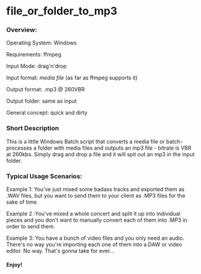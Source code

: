 # file_or_folder_to_mp3

### Overview:

Operating System: Windows

Requirements: ffmpeg

Input Mode: drag'n'drop

Input format: *media file* (as far as ffmpeg supports it)

Output format: .mp3 @ 260VBR

Output folder: same as input

General concept: quick and dirty

### Short Description


This is a little Windows Batch script that converts a media file or batch-processes a folder with media files and outputs an mp3 file - bitrate is VBR at 260kbs. Simply drag and drop a file and it will spit out an mp3 in the input folder.


### Typical Usage Scenarios:

Example 1: You've just mixed some badass tracks and exported them as .WAV files, but you want to send them to your client as .MP3 files for the sake of time. 

Example 2 :You've mixed a whole concert and split it up into individual pieces and you don't want to manually convert each of them into .MP3 in order to send them.

Example 3: You have a bunch of video files and you only need an audio. There's no way you're importing each one of them into a DAW or video editor. No way. That's gonna take for ever... 

#### Enjoy!
